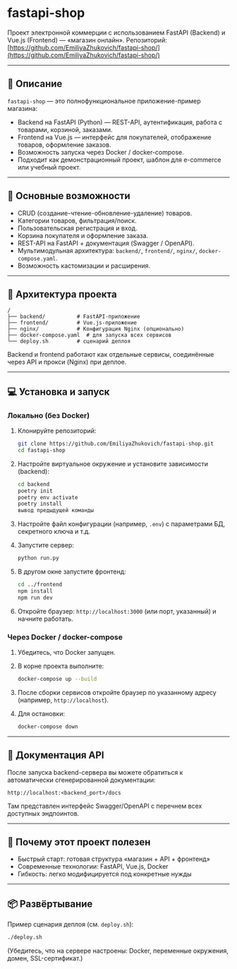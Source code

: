 # fastapi-shop

Проект электронной коммерции с использованием FastAPI (Backend) и Vue.js (Frontend) — «магазин онлайн».
Репозиторий: [https://github.com/EmiliyaZhukovich/fastapi-shop/](https://github.com/EmiliyaZhukovich/fastapi-shop/)

---

## 📌 Описание

`fastapi-shop` — это полнофункциональное приложение-пример магазина:

* Backend на FastAPI (Python) — REST-API, аутентификация, работа с товарами, корзиной, заказами.
* Frontend на Vue.js — интерфейс для покупателей, отображение товаров, оформление заказов.
* Возможность запуска через Docker / docker-compose.
* Подходит как демонстрационный проект, шаблон для e-commerce или учебный проект.

---

## 🚀 Основные возможности

* CRUD (создание-чтение-обновление-удаление) товаров.
* Категории товаров, фильтрация/поиск.
* Пользовательская регистрация и вход.
* Корзина покупателя и оформление заказа.
* REST-API на FastAPI + документация (Swagger / OpenAPI).
* Мультимодульная архитектура: `backend/`, `frontend/`, `nginx/`, `docker-compose.yaml`.
* Возможность кастомизации и расширения.

---

## 🧱 Архитектура проекта

```
/
├── backend/          # FastAPI-приложение
├── frontend/         # Vue.js-приложение
├── nginx/            # Конфигурация Nginx (опционально)
├── docker-compose.yaml  # для запуска всех сервисов
└── deploy.sh         # сценарий деплоя
```

Backend и frontend работают как отдельные сервисы, соединённые через API и прокси (Nginx) при деплое.

---

## 💻 Установка и запуск

### Локально (без Docker)

1. Клонируйте репозиторий:

   ```bash
   git clone https://github.com/EmiliyaZhukovich/fastapi-shop.git
   cd fastapi-shop
   ```
2. Настройте виртуальное окружение и установите зависимости (backend):

   ```bash
   cd backend
   poetry init
   poetry env activate
   poetry install
   вывод предыдущей команды
   ```
3. Настройте файл конфигурации (например, `.env`) с параметрами БД, секретного ключа и т.д.
4. Запустите сервер:

   ```bash
   python run.py
   ```
5. В другом окне запустите фронтенд:

   ```bash
   cd ../frontend
   npm install 
   npm run dev     
   ```
6. Откройте браузер: `http://localhost:3000` (или порт, указанный) и начните работать.

### Через Docker / docker-compose

1. Убедитесь, что Docker запущен.
2. В корне проекта выполните:

   ```bash
   docker-compose up --build
   ```
3. После сборки сервисов откройте браузер по указанному адресу (например, `http://localhost`).
4. Для остановки:

   ```bash
   docker-compose down
   ```

---

## 📄 Документация API

После запуска backend-сервера вы можете обратиться к автоматически сгенерированной документации:

```
http://localhost:<backend_port>/docs
```

Там представлен интерфейс Swagger/OpenAPI с перечнем всех доступных эндпоинтов.

---

## 🎯 Почему этот проект полезен

* Быстрый старт: готовая структура «магазин + API + фронтенд»
* Современные технологии: FastAPI, Vue.js, Docker
* Гибкость: легко модифицируется под конкретные нужды

---

## 📦 Развёртывание

Пример сценария деплоя (см. `deploy.sh`):

```bash
./deploy.sh
```

(Убедитесь, что на сервере настроены: Docker, переменные окружения, домен, SSL-сертификат.)
